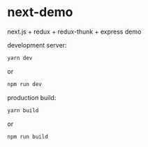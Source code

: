 # next-demo

next.js + redux + redux-thunk + express demo

development server:
```sh
yarn dev
```
or
```sh
npm run dev
```

production build:
```sh
yarn build
```
or
```sh
npm run build
```
